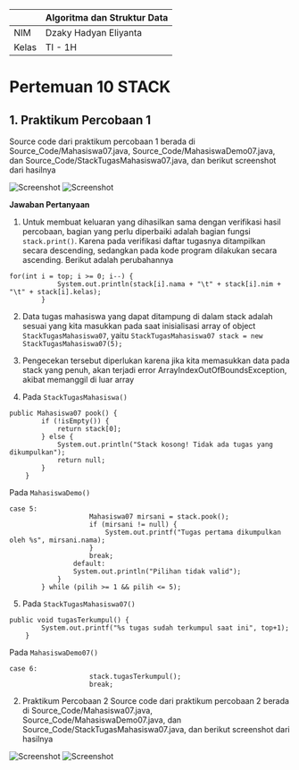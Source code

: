 | | Algoritma dan Struktur Data|
|--|--|
| NIM | Dzaky Hadyan Eliyanta |
| Kelas | TI - 1H |

# Pertemuan 10 STACK

## 1. Praktikum Percobaan 1

Source code dari praktikum percobaan 1 berada di Source_Code/Mahasiswa07.java, Source_Code/MahasiswaDemo07.java, dan Source_Code/StackTugasMahasiswa07.java, dan berikut screenshot dari hasilnya

![Screenshot](Image/Screenshot%202025-05-02%20144128.png)
![Screenshot](Image/Screenshot%202025-05-02%20144145.png)

**Jawaban Pertanyaan**

1. Untuk membuat keluaran yang dihasilkan sama dengan verifikasi hasil percobaan, bagian yang perlu diperbaiki adalah bagian fungsi `stack.print()`. Karena pada verifikasi daftar tugasnya ditampilkan secara descending, sedangkan pada kode program dilakukan secara ascending. Berikut adalah perubahannya
```
for(int i = top; i >= 0; i--) {
            System.out.println(stack[i].nama + "\t" + stack[i].nim + "\t" + stack[i].kelas);
        }
```

2. Data tugas mahasiswa yang dapat ditampung di dalam stack adalah sesuai yang kita masukkan pada saat inisialisasi array of object `StackTugasMahasiswa07`, yaitu `StackTugasMahasiswa07 stack = new StackTugasMahasiswa07(5);`

3. Pengecekan tersebut diperlukan karena jika kita memasukkan data pada stack yang penuh, akan terjadi error ArrayIndexOutOfBoundsException, akibat memanggil di luar array

4. Pada `StackTugasMahasiswa()`
```
public Mahasiswa07 pook() {
        if (!isEmpty()) {
            return stack[0];
        } else {
            System.out.println("Stack kosong! Tidak ada tugas yang dikumpulkan");
            return null;
        }
    }
```
Pada `MahasiswaDemo()`
```
case 5:
                    Mahasiswa07 mirsani = stack.pook();
                    if (mirsani != null) {
                        System.out.printf("Tugas pertama dikumpulkan oleh %s", mirsani.nama);
                    }
                    break;
                default:
                System.out.println("Pilihan tidak valid");
            }
        } while (pilih >= 1 && pilih <= 5);
```
5. Pada `StackTugasMahasiswa07()`
```
public void tugasTerkumpul() {
        System.out.printf("%s tugas sudah terkumpul saat ini", top+1);
    }
```
Pada `MahasiswaDemo07()`
```
case 6:
                    stack.tugasTerkumpul();
                    break;
```

2. Praktikum Percobaan 2
Source code dari praktikum percobaan 2 berada di Source_Code/Mahasiswa07.java, Source_Code/MahasiswaDemo07.java, dan Source_Code/StackTugasMahasiswa07.java, dan berikut screenshot dari hasilnya

![Screenshot](Image/Screenshot%202025-05-02%20144128.png)
![Screenshot](Image/Screenshot%202025-05-02%20144145.png)